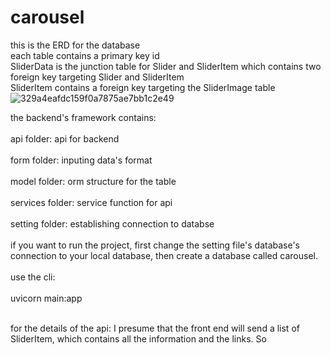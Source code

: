 # carousel
this is the ERD for the database <br/>
each table contains a primary key id<br/>
SliderData is the junction table for Slider and SliderItem which contains two foreign key targeting Slider and SliderItem<br/>
SliderItem contains a foreign key targeting the SliderImage table<br/>
![329a4eafdc159f0a7875ae7bb1c2e49](https://github.com/mokcoo/carousel/assets/69970162/fd7f5f97-80f3-4064-b30c-cc82ca93929d)

the backend's framework contains:<br/><br/>
api folder: api for backend<br/><br/>
form folder: inputing data's format<br/><br/>
model folder: orm structure for the table<br/><br/>
services folder: service function for api<br/><br/>
setting folder: establishing connection to databse<br/><br/>
if you want to run the project, first change the setting file's database's connection to your local database, then create a database called carousel.<br/><br/>
use the cli:<br/><br/>
uvicorn main:app<br/><br/>

for the details of the api: I presume that the front end will send a list of SliderItem, which contains all the information and the links. So
